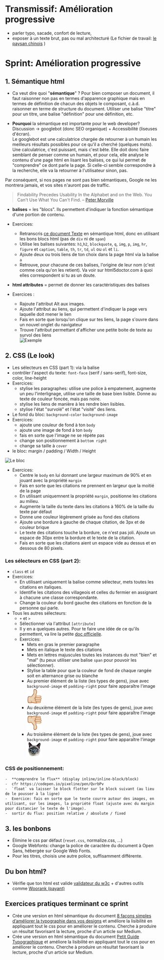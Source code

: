 # Transmissif: Amélioration progressive
- parler typo, sacade, confort de lecture, 
- exposer à un texte brut, pas ou mal architecturé (Le fichier de travail: [le paysan chinois](doc-le-paysan-chinois.txt) )

# Sprint: Amélioration progressive
## 1. Sémantique html
- Ca veut dire quoi "**sémantique**" ? 
Pour bien composer un document, il faut raisonner non pas en termes d'apparence graphique mais en termes de définition de chacun des objets le composant, c.à.d. raisonner en terme de structure du document. Utiliser une balise "titre" pour un titre, une balise "définition" pour une définition, etc.

- **Pourquoi** la sémantique est importante pour le web developer?
Discussion -> googlebot (donc SEO organique) + Accessibilité (liseuses d'écran).  
Le googlebot est une calculatrice chargée de retourner à un humain les meilleurs résultats possibles pour ce qu'il a cherché (quelques mots). Une calculatrice, c'est puissant, mais c'est bête. Elle doit donc faire semblant de penser comme un humain, et pour cela, elle analyse le contenu d'une page html en lisant les balises, ce qui lui permet de "comprendre" ce dont parle la page. Si celle-ci semble correspondre à la recherche, elle va la retourner à l'utilisateur sinon, pas.

Par conséquent, si nos pages ne sont pas bien sémantiques, Google ne les montrera jamais, et vos sites n'auront pas de traffic. 

> Findability Precedes Usability
> In the Alphabet and on the Web.
> You Can't Use What You Can't Find.
> – [Peter Morville](https://thatsthespir.it/quote/view/10)
 

- **balises** = les "blocs". Ils permettent d'indiquer la fonction sémantique d'une portion de contenu.
- Exercices: 
	- Retranscris [ce document Texte](doc-le-paysan-chinois.txt) en sémantique html, donc en utilisant les bons blocs html (pas de `div` ni de `span`)  
	- Utilise les balises suivantes: `h1`,`h2`, `blockquote`, `q`, `img`, `p`, `img`, `hr`, `figure` et `caption`, `table`, `th`, `tr`, `td`, `ul` ou `ol` et `li`. 
	- Ajoute deux ou trois liens de ton choix dans la page html via la balise `a`
	- Retrouve, pour chacune de ces balises, l'origine de leur nom (c'est comme cela qu'on les retient). Va voir sur html5doctor.com à quoi elles correspondent si tu as un doute.

- **html attributes** = permet de donner les caractéristiques des balises
- Exercices : 
	- Rajoute l'attribut Alt aux images.
	- Ajoute l'attribut au liens, qui permettent d'indiquer la page vers laquelle doit mener le lien
	- Fais en sorte que lorsqu'on clique sur tes liens, la page s'ouvre dans un nouvel onglet du navigateur  
	- Trouve l'attribut permettant d'afficher une petite boite de texte au survol des liens   
![Exemple](https://cdn.searchenginejournal.com/wp-content/uploads/2008/09/title-usability.jpg)
	
## 2. CSS (Le look)
 
-  Les sélecteurs en CSS (part 1): via la balise
-  contrôler l'aspect du texte: `font-face` (serif / sans-serif), font-size, color, line-height  
-  Exercices: 
	- stylise les paragraphes: utilise une police à empatement, augmente un peu l'interlignage, utilise une taille de base bien lisible. Donne au texte de couleur foncée, mais pas noire.
	- stylise les liens de manière à les rendre bien lisibles.
	- stylise l'état "survolé" et l'état "visité" des liens.
- Le fond du bloc: `background-color` `background-image`
- Exercices: 
	- ajoute une couleur de fond à ton `body`
	- ajoute une image de fond à ton `body`
	- fais en sorte que l'image ne se répète pas 
	- change son positionnement à `bottom right` 
	- change sa taille à `cover`
-  le bloc: margin / padding / Width / Height  

![Le bloc](https://www.dropbox.com/s/jhv1lod1kw1ieas/Capture%20d%27%C3%A9cran%202017-05-15%2023.39.38.png?dl=1)

-  Exercices:   
	- Centre le `body` en lui donnant une largeur maximum de 90% et en jouant avec la propriété `margin`
	- Fais en sorte que les citations ne prennent en largeur que la moitié de la page 
	- En utilisant uniquemnent la propriété `margin`, positionne les citations au milieu.  
	- Augmente la taille du texte dans les citations à 160% de la taille du texte par défaut
	- Donne une couleur légèrement grisée au fond des citations
	- Ajoute une bordure à gauche de chaque citation, de 3px et de couleur brique
	- Le texte des citations touche la bordure, ce n'est pas joli. Ajoute un espace de 30px entre la bordure et le texte de la citation.
	- Fais en sorte que les citations aient un espace vide au dessus et en dessous de 80 pixels.

### Les sélecteurs en CSS (part 2): 
- `class` et `id` 
- Exercices: 
	- En utilisant uniquement la balise comme sélecteur, mets toutes les citations en italiques.
	- Identifie les citations des villageois et celles du fermier en assignant à chacune une classe correspondante.
	- Change la couleur du bord gauche des citations en fonction de la personne qui parle.
-  Tous les autres sélecteurs: 
	-  `+` et `>` 
	-  	Sélectionner via l'attribut `[attribute]`
	-   Il y en a quelques autres. Pour te faire une idée de ce qu'ils permettent, va lire la petite [doc officielle](https://www.w3schools.com/cssref/css_selectors.asp).
	-   Exercices:
		-   Mets en gras le premier paragraphe
		-   Mets en italique le texte des citations
		-   Mets en lettres majuscules toutes les instances du mot "bien" et "mal" (tu peux utiliser une balise `span` pour pouvoir les sélectionner).
		-   Stylise la table pour que la couleur de fond de chaque rangée soit en alternance grise ou blanche
		-   Au premier élément de la liste (les types de gens), joue avec `background-image` et `padding-right` pour faire apparaître l'image ![bien](bien.png)  
		-   Au deuxième élément de la liste (les types de gens), joue avec `background-image` et `padding-right` pour faire apparaître l'image  ![mal](mal.png)  
		-   Au troisième élément de la liste (les types de gens), joue avec `background-image` et `padding-right` pour faire apparaître l'image  ![chat](chat.png)  
### CSS de positionnement:  
	-  **comprendre le flux** (display inline/inline-block/block)
	-  cfr https://codepen.io/pixeline/pen/QvrbPv 
	-  `float` va laisser le block flotter sur le block suivant (au lieu de le pousser à la ligne)
	-  Exercice: fais en sorte que le texte courre autour des images, en utilisant, sur les images, la propriété float (ajuste avec du margin pour distancier le texte de l'image).
	-  sortir du flux: position relative / absolute / fixed

## 3. les bonbons
- Élimine le css par défaut (`reset.css`, normalize.css, ...)  
- Google Webfonts: change la police de caractère du document à Open Sans, hébergée sur Google Web Fonts.
- Pour les titres, choisis une autre police, suffisamment différente.

## Du bon html? 
- Vérifie que ton html est valide [validateur du w3c](https://validator.w3.org/) + d'autres outils comme [Woorank (payant)](https://www.woorank.com/fr/)

## Exercices pratiques terminant ce sprint
- Crée une version en html sémantique du document [
8 façons simples d’améliorer la typographie dans vos designs](doc-ameliorer-sa-typo.txt) et améliore la lisibilité en appliquant tout le css pour en améliorer le contenu. Cherche à produire un résultat favorisant la lecture, proche d'un article sur Medium. 
- Crée une version en html sémantique du document [Petit Guide Typographique](doc-guide-typographie.txt) et améliore la lisibilité en appliquant tout le css pour en améliorer le contenu. Cherche à produire un résultat favorisant la lecture, proche d'un article sur Medium. 